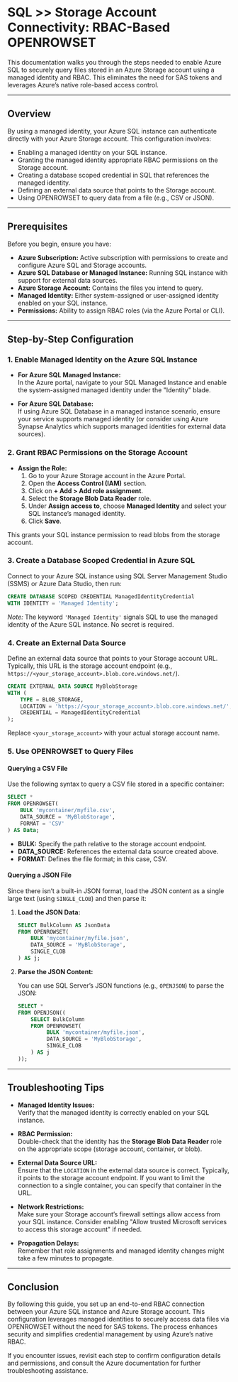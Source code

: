 # SQL >> Storage Account Connectivity: RBAC-Based OPENROWSET

This documentation walks you through the steps needed to enable Azure SQL to securely query files stored in an Azure Storage account using a managed identity and RBAC. This eliminates the need for SAS tokens and leverages Azure’s native role-based access control.

---

## Overview

By using a managed identity, your Azure SQL instance can authenticate directly with your Azure Storage account. This configuration involves:
- Enabling a managed identity on your SQL instance.
- Granting the managed identity appropriate RBAC permissions on the Storage account.
- Creating a database scoped credential in SQL that references the managed identity.
- Defining an external data source that points to the Storage account.
- Using OPENROWSET to query data from a file (e.g., CSV or JSON).

---

## Prerequisites

Before you begin, ensure you have:

- **Azure Subscription:** Active subscription with permissions to create and configure Azure SQL and Storage accounts.
- **Azure SQL Database or Managed Instance:** Running SQL instance with support for external data sources.
- **Azure Storage Account:** Contains the files you intend to query.
- **Managed Identity:** Either system-assigned or user-assigned identity enabled on your SQL instance.
- **Permissions:** Ability to assign RBAC roles (via the Azure Portal or CLI).

---

## Step-by-Step Configuration

### 1. Enable Managed Identity on the Azure SQL Instance

- **For Azure SQL Managed Instance:**  
  In the Azure portal, navigate to your SQL Managed Instance and enable the system-assigned managed identity under the "Identity" blade.

- **For Azure SQL Database:**  
  If using Azure SQL Database in a managed instance scenario, ensure your service supports managed identity (or consider using Azure Synapse Analytics which supports managed identities for external data sources).

### 2. Grant RBAC Permissions on the Storage Account

- **Assign the Role:**
  1. Go to your Azure Storage account in the Azure Portal.
  2. Open the **Access Control (IAM)** section.
  3. Click on **+ Add > Add role assignment**.
  4. Select the **Storage Blob Data Reader** role.
  5. Under **Assign access to**, choose **Managed Identity** and select your SQL instance’s managed identity.
  6. Click **Save**.

This grants your SQL instance permission to read blobs from the storage account.

### 3. Create a Database Scoped Credential in Azure SQL

Connect to your Azure SQL instance using SQL Server Management Studio (SSMS) or Azure Data Studio, then run:

```sql
CREATE DATABASE SCOPED CREDENTIAL ManagedIdentityCredential
WITH IDENTITY = 'Managed Identity';
```

*Note:* The keyword `'Managed Identity'` signals SQL to use the managed identity of the Azure SQL instance. No secret is required.

### 4. Create an External Data Source

Define an external data source that points to your Storage account URL. Typically, this URL is the storage account endpoint (e.g., `https://<your_storage_account>.blob.core.windows.net/`).

```sql
CREATE EXTERNAL DATA SOURCE MyBlobStorage
WITH (
    TYPE = BLOB_STORAGE,
    LOCATION = 'https://<your_storage_account>.blob.core.windows.net/',
    CREDENTIAL = ManagedIdentityCredential
);
```

Replace `<your_storage_account>` with your actual storage account name.

### 5. Use OPENROWSET to Query Files

#### Querying a CSV File

Use the following syntax to query a CSV file stored in a specific container:

```sql
SELECT *
FROM OPENROWSET(
    BULK 'mycontainer/myfile.csv',
    DATA_SOURCE = 'MyBlobStorage',
    FORMAT = 'CSV'
) AS Data;
```

- **BULK:** Specify the path relative to the storage account endpoint.
- **DATA_SOURCE:** References the external data source created above.
- **FORMAT:** Defines the file format; in this case, CSV.

#### Querying a JSON File

Since there isn’t a built-in JSON format, load the JSON content as a single large text (using `SINGLE_CLOB`) and then parse it:

1. **Load the JSON Data:**

   ```sql
   SELECT BulkColumn AS JsonData
   FROM OPENROWSET(
       BULK 'mycontainer/myfile.json',
       DATA_SOURCE = 'MyBlobStorage',
       SINGLE_CLOB
   ) AS j;
   ```

2. **Parse the JSON Content:**

   You can use SQL Server’s JSON functions (e.g., `OPENJSON`) to parse the JSON:

   ```sql
   SELECT *
   FROM OPENJSON((
       SELECT BulkColumn
       FROM OPENROWSET(
            BULK 'mycontainer/myfile.json',
            DATA_SOURCE = 'MyBlobStorage',
            SINGLE_CLOB
       ) AS j
   ));
   ```

---

## Troubleshooting Tips

- **Managed Identity Issues:**  
  Verify that the managed identity is correctly enabled on your SQL instance.

- **RBAC Permission:**  
  Double-check that the identity has the **Storage Blob Data Reader** role on the appropriate scope (storage account, container, or blob).

- **External Data Source URL:**  
  Ensure that the `LOCATION` in the external data source is correct. Typically, it points to the storage account endpoint. If you want to limit the connection to a single container, you can specify that container in the URL.

- **Network Restrictions:**  
  Make sure your Storage account’s firewall settings allow access from your SQL instance. Consider enabling "Allow trusted Microsoft services to access this storage account" if needed.

- **Propagation Delays:**  
  Remember that role assignments and managed identity changes might take a few minutes to propagate.

---

## Conclusion

By following this guide, you set up an end-to-end RBAC connection between your Azure SQL instance and Azure Storage account. This configuration leverages managed identities to securely access data files via OPENROWSET without the need for SAS tokens. The process enhances security and simplifies credential management by using Azure’s native RBAC.

If you encounter issues, revisit each step to confirm configuration details and permissions, and consult the Azure documentation for further troubleshooting assistance.
